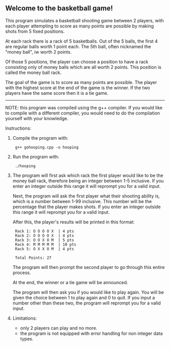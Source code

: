 Welcome to the basketball game!
-
This program simulates a basketball shooting game between 2 players,
with each player attempting to score as many points are possible by 
making shots from 5 fixed positions.

At each rack there is a rack of 5 basketballs. Out of the 5 balls,
the first 4 are regular balls worth 1 point each. The 5th ball,
often nicknamed the "money ball", iw worth 2 points.

Of those 5 positions, the player can choose a position to have a rack 
consisting only of money balls which are all worth 2 points. This
position is called the money ball rack.

The goal of the game is to score as many points are possible. The player
with the highest score at the end of the game is the winner. If the 
two players have the same score then it is a tie game.

-------------------------------------------------------------------------

NOTE: this program was compiled using the g++ compiler. If you would like to compile with a different
compiler, you would need to do the compilation yourself with your knowledge.

Instructions:

1) Compile the program with:

        g++ gohooping.cpp -o hooping

2) Run the program with:

        ./hooping
3) The program will first ask which rack the first player would like to
   be the money ball rack, therefore being an integer between 1-5 inclusive.
   If you enter an integer outside this range it will reprompt you for a valid
   input.

   Next, the program will ask the first player what their shooting ability is,
   which is a number between 1-99 inclusive. This number will be the percentage
   that the player makes shots. If you enter an integer outside this range it
   will reprompt you for a valid input.

   After this, the player's results will be printed in this format:
   
        Rack 1: O O O O X  | 4 pts
        Rack 2: O O O O X  | 4 pts
        Rack 3: O O X O M  | 5 pts
        Rack 4: M M M M M  | 10 pts
        Rack 5: O X X O M  | 4 pts
   
        Total Points: 27

   The program will then prompt the second player to go through this entire
   process.

   At the end, the winner or a tie game will be announced.

   The program will then ask you if you would like to play again.
   You will be given the choice between 1 to play again and 0 to quit.
   If you input a number other than these two, the program will reprompt
   you for a valid input.

4) Limitations:
   - only 2 players can play and no more.
   - the program is not equipped with error handling for non integer data types.
   
